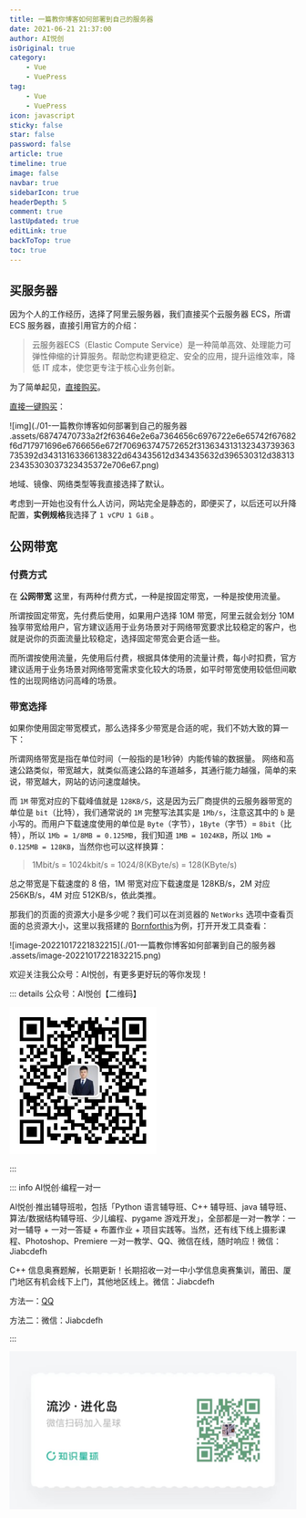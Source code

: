 ```yaml
---
title: 一篇教你博客如何部署到自己的服务器
date: 2021-06-21 21:37:00
author: AI悦创
isOriginal: true
category: 
    - Vue
    - VuePress
tag:
    - Vue
    - VuePress
icon: javascript
sticky: false
star: false
password: false
article: true
timeline: true
image: false
navbar: true
sidebarIcon: true
headerDepth: 5
comment: true
lastUpdated: true
editLink: true
backToTop: true
toc: true
---
```


## 买服务器

因为个人的工作经历，选择了阿里云服务器，我们直接买个云服务器 ECS，所谓 ECS 服务器，直接引用官方的介绍：

>   云服务器ECS（Elastic Compute Service）是一种简单高效、处理能力可弹性伸缩的计算服务。帮助您构建更稳定、安全的应用，提升运维效率，降低 IT 成本，使您更专注于核心业务创新。

为了简单起见，[直接购买](https://www.aliyun.com/daily-act/ecs/activity_selection?userCode=gnw8t6tp)。

[直接一键购买](https://ecs-buy.aliyun.com/simple/#/simple)：

![img](./01-一篇教你博客如何部署到自己的服务器 .assets/68747470733a2f2f63646e2e6a7364656c6976722e6e65742f67682f6d717971696e6766656e672f706963747572652f313634313132343739363735392d34313163366138322d643435612d343435632d396530312d3831323435303037323435372e706e67.png)

地域、镜像、网络类型等我直接选择了默认。

考虑到一开始也没有什么人访问，网站完全是静态的，即便买了，以后还可以升降配置，**实例规格**我选择了 `1 vCPU 1 GiB` 。

## 公网带宽

### 付费方式

在 **公网带宽** 这里，有两种付费方式，一种是按固定带宽，一种是按使用流量。

所谓按固定带宽，先付费后使用，如果用户选择 10M 带宽，阿里云就会划分 10M 独享带宽给用户，官方建议适用于业务场景对于网络带宽要求比较稳定的客户，也就是说你的页面流量比较稳定，选择固定带宽会更合适一些。

而所谓按使用流量，先使用后付费，根据具体使用的流量计费，每小时扣费，官方建议适用于业务场景对网络带宽需求变化较大的场景，如平时带宽使用较低但间歇性的出现网络访问高峰的场景。

### 带宽选择

如果你使用固定带宽模式，那么选择多少带宽是合适的呢，我们不妨大致的算一下：

所谓网络带宽是指在单位时间（一般指的是1秒钟）内能传输的数据量。 网络和高速公路类似，带宽越大，就类似高速公路的车道越多，其通行能力越强，简单的来说，带宽越大，网站的访问速度越快。

而 `1M` 带宽对应的下载峰值就是 `128KB/S`，这是因为云厂商提供的云服务器带宽的单位是 `bit`（比特），我们通常说的 `1M` 完整写法其实是 `1Mb/s`，注意这其中的 `b` 是小写的。而用户下载速度使用的单位是 `Byte`（字节），`1Byte`（字节）= `8bit`（比特），所以 `1Mb = 1/8MB = 0.125MB`，我们知道 `1MB = 1024KB`，所以 `1Mb = 0.125MB = 128KB`，当然你也可以这样换算：

>   1Mbit/s = 1024kbit/s = 1024/8(KByte/s) = 128(KByte/s)

总之带宽是下载速度的 8 倍，1M 带宽对应下载速度是 128KB/s，2M 对应 256KB/s，4M 对应 512KB/s，依此类推。

那我们的页面的资源大小是多少呢？我们可以在浏览器的 `NetWorks` 选项中查看页面的总资源大小，这里以我搭建的 [Bornforthis](https://bornforthis.cn/)为例，打开开发工具查看：

![image-20221017221832215](./01-一篇教你博客如何部署到自己的服务器 .assets/image-20221017221832215.png)









欢迎关注我公众号：AI悦创，有更多更好玩的等你发现！

::: details 公众号：AI悦创【二维码】

![](/gzh.jpg)

:::

::: info AI悦创·编程一对一

AI悦创·推出辅导班啦，包括「Python 语言辅导班、C++ 辅导班、java 辅导班、算法/数据结构辅导班、少儿编程、pygame 游戏开发」，全部都是一对一教学：一对一辅导 + 一对一答疑 + 布置作业 + 项目实践等。当然，还有线下线上摄影课程、Photoshop、Premiere 一对一教学、QQ、微信在线，随时响应！微信：Jiabcdefh

C++ 信息奥赛题解，长期更新！长期招收一对一中小学信息奥赛集训，莆田、厦门地区有机会线下上门，其他地区线上。微信：Jiabcdefh

方法一：[QQ](http://wpa.qq.com/msgrd?v=3&uin=1432803776&site=qq&menu=yes)

方法二：微信：Jiabcdefh

:::

![](/zsxq.jpg)
